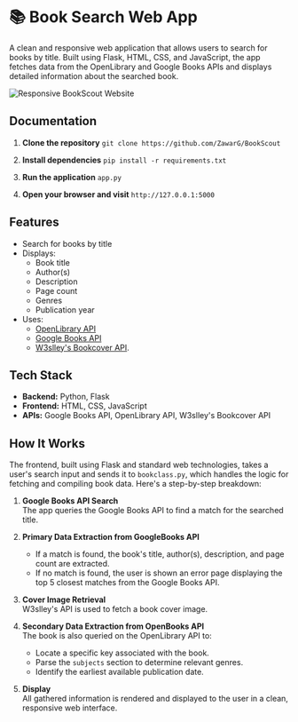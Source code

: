 # 📚 Book Search Web App

A clean and responsive web application that allows users to search for books by title. Built using Flask, HTML, CSS, and JavaScript, the app fetches data from the OpenLibrary and Google Books APIs and displays detailed information about the searched book.

![Responsive BookScout Website](https://github.com/user-attachments/assets/01a0651c-74e3-46ef-bdb1-792406d4158b)

## Documentation

1. **Clone the repository** `git clone https://github.com/ZawarG/BookScout`

2. **Install dependencies** `pip install -r requirements.txt`

3. **Run the application** `app.py`

4. **Open your browser and visit** `http://127.0.0.1:5000`


## Features

-  Search for books by title
-  Displays:
    - Book title
    - Author(s)
    - Description
    - Page count
    - Genres
    - Publication year
-  Uses:
    - [OpenLibrary API](https://openlibrary.org/developers/api)
    - [Google Books API](https://developers.google.com/books)
    - [W3slley's Bookcover API](https://github.com/w3slley/bookcover-api).

##  Tech Stack

- **Backend:** Python, Flask
- **Frontend:** HTML, CSS, JavaScript
- **APIs:** Google Books API, OpenLibrary API, W3slley's Bookcover API
  
## How It Works

The frontend, built using Flask and standard web technologies, takes a user's search input and sends it to `bookclass.py`, which handles the logic for fetching and compiling book data. Here's a step-by-step breakdown:

1. **Google Books API Search**  
   The app queries the Google Books API to find a match for the searched title.

2. **Primary Data Extraction from GoogleBooks API**  
   - If a match is found, the book's title, author(s), description, and page count are extracted.  
   - If no match is found, the user is shown an error page displaying the top 5 closest matches from the Google Books API.

3. **Cover Image Retrieval**  
   W3slley's API is used to fetch a book cover image.

4. **Secondary Data Extraction from OpenBooks API**  
   The book is also queried on the OpenLibrary API to:
   - Locate a specific key associated with the book.  
   - Parse the `subjects` section to determine relevant genres.  
   - Identify the earliest available publication date.

5. **Display**  
   All gathered information is rendered and displayed to the user in a clean, responsive web interface.


